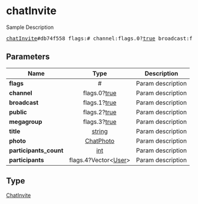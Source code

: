 # chatInvite

Sample Description

<pre>
<a href="../constructor/chatInvite.md">chatInvite</a>#db74f558 flags:# channel:flags.0?<a href="../type/true.md">true</a> broadcast:flags.1?<a href="../type/true.md">true</a> public:flags.2?<a href="../type/true.md">true</a> megagroup:flags.3?<a href="../type/true.md">true</a> title:<a href="../type/string.md">string</a> photo:<a href="../type/ChatPhoto.md">ChatPhoto</a> participants_count:<a href="../type/int.md">int</a> participants:flags.4?Vector&lt;<a href="../type/User.md">User</a>&gt; = <a href="../type/ChatInvite.md">ChatInvite</a>;
</pre>
## Parameters

| Name | Type | Description |
|------|:----:|-------------|
| **flags** | # | Param description |
| **channel** | flags.0?<a href="../type/true.md">true</a> | Param description |
| **broadcast** | flags.1?<a href="../type/true.md">true</a> | Param description |
| **public** | flags.2?<a href="../type/true.md">true</a> | Param description |
| **megagroup** | flags.3?<a href="../type/true.md">true</a> | Param description |
| **title** | <a href="../type/string.md">string</a> | Param description |
| **photo** | <a href="../type/ChatPhoto.md">ChatPhoto</a> | Param description |
| **participants_count** | <a href="../type/int.md">int</a> | Param description |
| **participants** | flags.4?Vector&lt;<a href="../type/User.md">User</a>&gt; | Param description |

## Type

<a href="../type/ChatInvite.md">ChatInvite</a>
